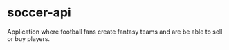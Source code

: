 # soccer-api

Application where football fans create fantasy teams and are be able to sell or buy players.
